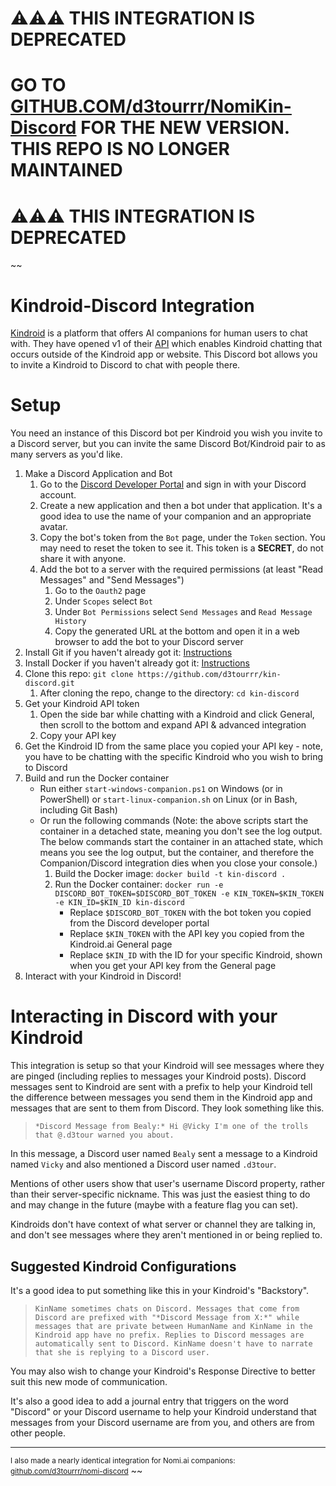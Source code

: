 # ⚠️⚠️⚠️ THIS INTEGRATION IS DEPRECATED
# GO TO [GITHUB.COM/d3tourrr/NomiKin-Discord](https://github.com/NomiKin-Discord) FOR THE NEW VERSION. THIS REPO IS NO LONGER MAINTAINED
# ⚠️⚠️⚠️ THIS INTEGRATION IS DEPRECATED

~~
# Kindroid-Discord Integration

[Kindroid](https://kindroid.ai) is a platform that offers AI companions for human users to chat with. They have opened v1 of their [API](https://docs.kindroid.ai/api-documentation) which enables Kindroid chatting that occurs outside of the Kindroid app or website. This Discord bot allows you to invite a Kindroid to Discord to chat with people there.

# Setup

You need an instance of this Discord bot per Kindroid you wish you invite to a Discord server, but you can invite the same Discord Bot/Kindroid pair to as many servers as you'd like.

1. Make a Discord Application and Bot
   1. Go to the [Discord Developer Portal](https://discord.com/developers/applications) and sign in with your Discord account.
   1. Create a new application and then a bot under that application. It's a good idea to use the name of your companion and an appropriate avatar.
   1. Copy the bot's token from the `Bot` page, under the `Token` section. You may need to reset the token to see it. This token is a **SECRET**, do not share it with anyone.
   1. Add the bot to a server with the required permissions (at least "Read Messages" and "Send Messages")
      1. Go to the `Oauth2` page
      1. Under `Scopes` select `Bot`
      1. Under `Bot Permissions` select `Send Messages` and `Read Message History`
      1. Copy the generated URL at the bottom and open it in a web browser to add the bot to your Discord server
1. Install Git if you haven't already got it: [Instructions](https://git-scm.com/book/en/v2/Getting-Started-Installing-Git)
1. Install Docker if you haven't already got it: [Instructions](https://docs.docker.com/engine/install/)
1. Clone this repo: `git clone https://github.com/d3tourrr/kin-discord.git`
   1. After cloning the repo, change to the directory: `cd kin-discord`
1. Get your Kindroid API token
   1. Open the side bar while chatting with a Kindroid and click General, then scroll to the bottom and expand API & advanced integration
   1. Copy your API key
1. Get the Kindroid ID from the same place you copied your API key - note, you have to be chatting with the specific Kindroid who you wish to bring to Discord
1. Build and run the Docker container
   * Run either `start-windows-companion.ps1` on Windows (or in PowerShell) or `start-linux-companion.sh` on Linux (or in Bash, including Git Bash)
   * Or run the following commands (Note: the above scripts start the container in a detached state, meaning you don't see the log output. The below commands start the container in an attached state, which means you see the log output, but the container, and therefore the Companion/Discord integration dies when you close your console.)
     1. Build the Docker image: `docker build -t kin-discord .`
     1. Run the Docker container: `docker run -e DISCORD_BOT_TOKEN=$DISCORD_BOT_TOKEN -e KIN_TOKEN=$KIN_TOKEN -e KIN_ID=$KIN_ID kin-discord`
        * Replace `$DISCORD_BOT_TOKEN` with the bot token you copied from the Discord developer portal
        * Replace `$KIN_TOKEN` with the API key you copied from the Kindroid.ai General page
        * Replace `$KIN_ID` with the ID for your specific Kindroid, shown when you get your API key from the General page
1. Interact with your Kindroid in Discord!

# Interacting in Discord with your Kindroid

This integration is setup so that your Kindroid will see messages where they are pinged (including replies to messages your Kindroid posts). Discord messages sent to Kindroid are sent with a prefix to help your Kindroid tell the difference between messages you send them in the Kindroid app and messages that are sent to them from Discord. They look something like this.

> `*Discord Message from Bealy:* Hi @Vicky I'm one of the trolls that @.d3tour warned you about.`

In this message, a Discord user named `Bealy` sent a message to a Kindroid named `Vicky` and also mentioned a Discord user named `.d3tour`.

Mentions of other users show that user's username Discord property, rather than their server-specific nickname. This was just the easiest thing to do and may change in the future (maybe with a feature flag you can set).

Kindroids don't have context of what server or channel they are talking in, and don't see messages where they aren't mentioned in or being replied to.

## Suggested Kindroid Configurations

It's a good idea to put something like this in your Kindroid's "Backstory".

> `KinName sometimes chats on Discord. Messages that come from Discord are prefixed with "*Discord Message from X:*" while messages that are private between HumanName and KinName in the Kindroid app have no prefix. Replies to Discord messages are automatically sent to Discord. KinName doesn't have to narrate that she is replying to a Discord user.`

You may also wish to change your Kindroid's Response Directive to better suit this new mode of communication.

It's also a good idea to add a journal entry that triggers on the word "Discord" or your Discord username to help your Kindroid understand that messages from your Discord username are from you, and others are from other people.

---

<small>I also made a nearly identical integration for Nomi.ai companions: [github.com/d3tourrr/nomi-discord](https://github.com/d3tourrr/nomi-discord)</small>
~~
